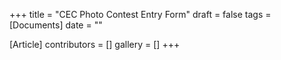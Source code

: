 +++
title = "CEC Photo Contest Entry Form"
draft = false
tags = [Documents]
date = ""

[Article]
contributors = []
gallery = []
+++